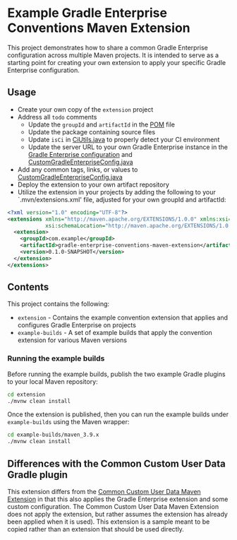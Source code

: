 # Example Gradle Enterprise Conventions Maven Extension

This project demonstrates how to share a common Gradle Enterprise configuration across multiple Maven projects. It is intended to serve as a starting point for creating your own extension to apply your specific Gradle Enterprise configuration.

## Usage

* Create your own copy of the `extension` project
* Address all `todo` comments
    * Update the `groupId` and `artifactId` in the [POM](extension/pom.xml) file
    * Update the package containing source files
    * Update `isCi` in [CiUtils.java](extension/src/main/java/com/example/CiUtils.java) to properly detect your CI environment
    * Update the server URL to your own Gradle Enterprise instance in the [Gradle Enterprise configuration](extension/.mvn/gradle-enterprise.xml) and [CustomGradleEnterpriseConfig.java](extension/src/main/java/com/example/CustomGradleEnterpriseConfig.java)
* Add any common tags, links, or values to [CustomGradleEnterpriseConfig.java](extension/src/main/java/com/example/CustomGradleEnterpriseConfig.java)
* Deploy the extension to your own artifact repository
* Utilize the extension in your projects by adding the following to your `.mvn/extensions.xml' file, adjusted for your own groupId and artifactId:

```xml
<?xml version="1.0" encoding="UTF-8"?>
<extensions xmlns="http://maven.apache.org/EXTENSIONS/1.0.0" xmlns:xsi="http://www.w3.org/2001/XMLSchema-instance"
            xsi:schemaLocation="http://maven.apache.org/EXTENSIONS/1.0.0 http://maven.apache.org/xsd/core-extensions-1.0.0.xsd">
  <extension>
    <groupId>com.example</groupId>
    <artifactId>gradle-enterprise-conventions-maven-extension</artifactId>
    <version>0.1.0-SNAPSHOT</version>
  </extension>
</extensions>
```

## Contents

This project contains the following:

* `extension` - Contains the example convention extension that applies and configures Gradle Enterprise on projects
* `example-builds` - A set of example builds that apply the convention extension for various Maven versions

### Running the example builds

Before running the example builds, publish the two example Gradle plugins to your local Maven repository:

```bash
cd extension
./mvnw clean install
```

Once the extension is published, then you can run the example builds under `example-builds` using the Maven wrapper:

```bash
cd example-builds/maven_3.9.x
./mvnw clean install
```

## Differences with the Common Custom User Data Gradle plugin
This extension differs from the [Common Custom User Data Maven Extension](https://github.com/gradle/common-custom-user-data-maven-extension) in that this also applies the Gradle Enterprise extension and some custom configuration. The Common Custom User Data Maven Extension does not apply the extension, but rather assumes the extension has already been applied when it is used). This extension is a sample meant to be copied rather than an extension that should be used directly.
